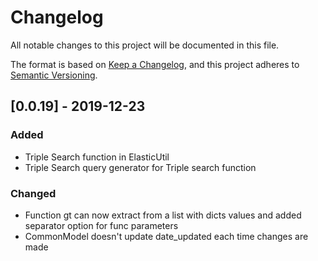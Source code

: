 # Changelog
All notable changes to this project will be documented in this file.

The format is based on [Keep a Changelog](https://keepachangelog.com/en/1.0.0/),
and this project adheres to [Semantic Versioning](https://semver.org/spec/v2.0.0.html).


## [0.0.19] - 2019-12-23
### Added
- Triple Search function in ElasticUtil
- Triple Search query generator for Triple search function 

### Changed
- Function gt can now extract from a list with dicts values and added separator option for func parameters
- CommonModel doesn't update date_updated each time changes are made